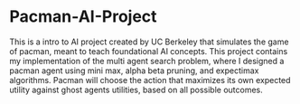 # Pacman-AI-Project
This is a intro to AI project created by UC Berkeley that simulates the game of pacman, meant to teach foundational AI concepts. This project contains my implementation of the multi agent search problem, where I designed a pacman agent using mini max, alpha beta pruning, and expectimax algorithms. Pacman will choose the action that maximizes its own expected utility against ghost agents utilities, based on all possible outcomes. 
